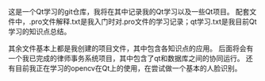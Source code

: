 这是一个Qt学习的git仓库，我将在其中记录我的Qt学习以及一些Qt项目。
配套文件中，.pro文件解释.txt是我入门时对.pro文件的学习记录；qt学习.txt是我目前Qt学习的知识点总结。

其余文件基本上都是我创建的项目文件，其中包含各知识点的应用。
后面将会有一个我已完成的律师事务系统项目，其中包含了qt和数据库之间的协同运行。
还有目前我正在学习的opencv在Qt上的使用，在尝试做一个基本的人脸识别。

